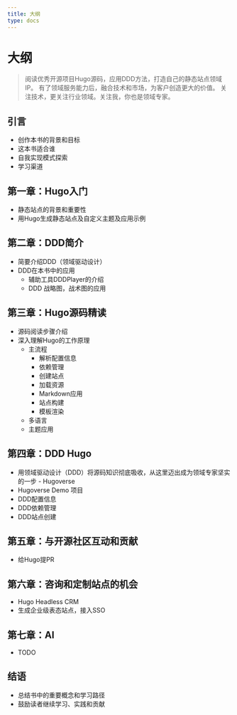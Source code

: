 ```yaml
---
title: 大纲
type: docs
---
```


# 大纲

> 阅读优秀开源项目Hugo源码，应用DDD方法，打造自己的静态站点领域IP。
> 有了领域服务能力后，融合技术和市场，为客户创造更大的价值。
> 关注技术，更关注行业领域。关注我，你也是领域专家。

## 引言

- 创作本书的背景和目标
- 这本书适合谁
- 自我实现模式探索
- 学习渠道

## 第一章：Hugo入门

- 静态站点的背景和重要性
- 用Hugo生成静态站点及自定义主题及应用示例

## 第二章：DDD简介

- 简要介绍DDD（领域驱动设计）
- DDD在本书中的应用
  - 辅助工具DDDPlayer的介绍
  - DDD 战略图，战术图的应用

## 第三章：Hugo源码精读

- 源码阅读步骤介绍
- 深入理解Hugo的工作原理
  - 主流程
    - 解析配置信息
    - 依赖管理
    - 创建站点
    - 加载资源
    - Markdown应用
    - 站点构建
    - 模板渲染
  - 多语言
  - 主题应用

## 第四章：DDD Hugo

- 用领域驱动设计（DDD）将源码知识彻底吸收，从这里迈出成为领域专家坚实的一步 - Hugoverse
- Hugoverse Demo 项目
- DDD配置信息
- DDD依赖管理
- DDD站点创建

## 第五章：与开源社区互动和贡献

- 给Hugo提PR

## 第六章：咨询和定制站点的机会

- Hugo Headless CRM
- 生成企业级表态站点，接入SSO

## 第七章：AI

- TODO

## 结语

- 总结书中的重要概念和学习路径
- 鼓励读者继续学习、实践和贡献
